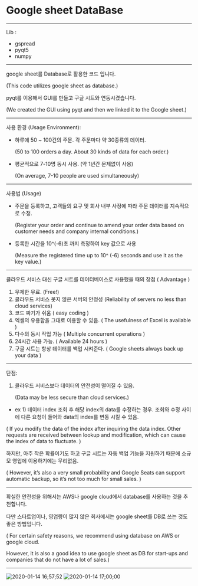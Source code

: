 # Google sheet DataBase

-------------------

Lib :
- gspread
- pyqt5
- numpy

--------------------

google sheet를 Database로 활용한 코드 입니다.

(This code utilizes google sheet as database.)

pyqt를 이용해서 GUI를 만들고 구글 시트와 연동시켰습니다.

(We created the GUI using pyqt and then we linked it to the Google sheet.)

------------------


사용 환경 (Usage Environment): 
- 하루에 50 ~ 100건의 주문. 각 주문마다 약 30종류의 데이터. 

  (50 to 100 orders a day. About 30 kinds of data for each order.)

- 평균적으로 7-10명 동시 사용. (약 1년간 문제없이 사용)

  (On average, 7-10 people are used simultaneously)
  
-------------------------
사용법 (Usage)
  
- 주문을 등록하고, 고객들의 요구 및 회사 내부 사정에 따라 주문 데이터를 지속적으로 수정.

  (Register your order and continue to amend your order data based on customer needs and company internal conditions.)

- 등록한 시간을 10^(-6)초 까지 측정하여 key 값으로 사용

  (Measure the registered time up to 10^ (-6) seconds and use it as the key value.)


--------------------


클라우드 서비스 대신 구글 시트를 데이터베이스로 사용했을 때의 장점 ( Advantage )

1. 무제한 무료. (Free!)
2. 클라우드 서비스 못지 않은 서버의 안정성  (Reliability of servers no less than cloud services)
3. 코드 짜기가 쉬움 ( easy coding )
4. 엑셀의 유용함을 그대로 이용할 수 있음. ( The usefulness of Excel is available )
5. 다수의 동시 작업 가능 ( Multiple concurrent operations )
6. 24시간 사용 가능. ( Available 24 hours )
7. 구글 시트는 항상 데이터를 백업 시켜준다. ( Google sheets always back up your data )


--------------------

단점:

1. 클라우드 서비스보다 데이터의 안전성이 떨어질 수 있음.

   (Data may be less secure than cloud services.)
   
  
- ex 1) 데이터 index 조회 후 해당 index의 data를 수정하는 경우. 조회와 수정 사이에 다른 요청이 들어와 data의 index를 변동 시킬 수 있음. 

( If you modify the data of the index after inquiring the data index. Other requests are received between lookup and modification, which can cause the index of data to fluctuate. )
        
 하지만, 아주 작은 확률이기도 하고 구글 시트는 자동 백업 기능을 지원하기 때문에 소규모 영업에 이용하기에는 무리없음.
        
( However, it’s also a very small probability and Google Seats can support automatic backup, so it’s not too much for small sales. )
 
 
 ----------------------
 
 
 확실한 안전성을 위해서는 AWS나 google cloud에서 database를 사용하는 것을 추천합니다.
 
 다만 스타트업이나, 영업량이 많지 않은 회사에서는 google sheet를 DB로 쓰는 것도 좋은 방법입니다.
 
( For certain safety reasons, we recommend using database on AWS or google cloud.

However, it is also a good idea to use google sheet as DB for start-ups and companies that do not have a lot of sales.)
 
 
     
--------------------------

![2020-01-14 16;57;52](https://user-images.githubusercontent.com/26562858/72328687-b719d680-36f6-11ea-8fe8-110b15f3c97b.PNG)
![2020-01-14 17;00;00](https://user-images.githubusercontent.com/26562858/72328688-b719d680-36f6-11ea-802b-cbc81721ca41.PNG)

